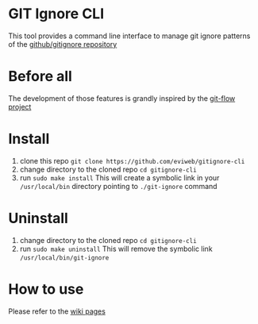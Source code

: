 GIT Ignore CLI
==============
This tool provides a command line interface to manage git ignore patterns of the [github/gitignore repository](https://github.com/github/gitignore)

Before all
==========
The development of those features is grandly inspired by the [git-flow project](https://github.com/nvie/gitflow)

Install
=======
1.    clone this repo ``git clone https://github.com/eviweb/gitignore-cli``
2.    change directory to the cloned repo ``cd gitignore-cli``
3.    run ``sudo make install``
This will create a symbolic link in your ``/usr/local/bin`` directory pointing to ``./git-ignore`` command

Uninstall
=========
1.    change directory to the cloned repo ``cd gitignore-cli``
2.    run ``sudo make uninstall``
This will remove the symbolic link ``/usr/local/bin/git-ignore``

How to use
==========
Please refer to the [wiki pages](https://github.com/eviweb/gitignore-cli/wiki)

